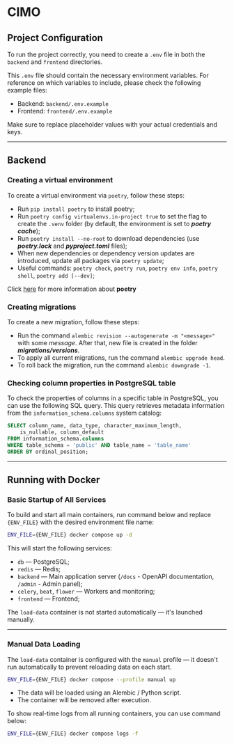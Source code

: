 # CIMO

## Project Configuration

To run the project correctly, you need to create a `.env` file in both the `backend` and `frontend` directories.

This `.env` file should contain the necessary environment variables. For reference on which variables to include, please check the following example files:

- Backend: `backend/.env.example`
- Frontend: `frontend/.env.example`

Make sure to replace placeholder values with your actual credentials and keys.

---

## Backend

### Creating a virtual environment

To create a virtual environment via `poetry`, follow these steps:

- Run `pip install poetry` to install poetry;
- Run `poetry config virtualenvs.in-project true` to set the flag to create the `.venv` folder (by default, the environment is set to **_poetry cache_**);
- Run `poetry install --no-root` to download dependencies (use **_poetry.lock_** and **_pyproject.toml_** files);
- When new dependencies or dependency version updates are introduced, update all packages via `poetry update`;
- Useful commands: `poetry check`, `poetry run`, `poetry env info`, `poetry shell`, `poetry add [--dev]`;

Click [here](https://python-poetry.org/docs/) for more information about **poetry**


### Creating migrations

To create a new migration, follow these steps:

- Run the command `alembic revision --autogenerate -m "<message>"` with some *message*. After that, new file is created in the folder **_migrations/versions_**.
- To apply all current migrations, run the command `alembic upgrade head`.
- To roll back the migration, run the command `alembic downgrade -1`.


### Checking column properties in PostgreSQL table

To check the properties of columns in a specific table in PostgreSQL, you can use the following SQL query. This query retrieves metadata information from the `information_schema.columns` system catalog:

```sql
SELECT column_name, data_type, character_maximum_length, 
    is_nullable, column_default
FROM information_schema.columns
WHERE table_schema = 'public' AND table_name = 'table_name'
ORDER BY ordinal_position;
```

---

## Running with Docker

### Basic Startup of All Services

To build and start all main containers, run command below and replace `{ENV_FILE}` with the desired environment file name:

```bash
ENV_FILE={ENV_FILE} docker compose up -d
```

This will start the following services:

* `db` — PostgreSQL;
* `redis` — Redis;
* `backend` — Main application server (`/docs` - OpenAPI documentation, `/admin` - Admin panel);
* `celery`, `beat`, `flower` — Workers and monitoring;
* `frontend` — Frontend;

The `load-data` container is not started automatically — it's launched manually.

---

### Manual Data Loading

The `load-data` container is configured with the `manual` profile — it doesn't run automatically to prevent reloading data on each start.

```bash
ENV_FILE={ENV_FILE} docker compose --profile manual up
```

* The data will be loaded using an Alembic / Python script.
* The container will be removed after execution.

To show real-time logs from all running containers, you can use command below:

```bash
ENV_FILE={ENV_FILE} docker compose logs -f
```
